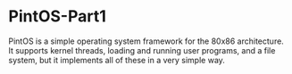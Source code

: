 # PintOS-Part1
 PintOS is a simple operating system framework for the 80x86 architecture. It supports kernel threads, loading and running user programs, and a file system, but it implements all of these in a very simple way.
